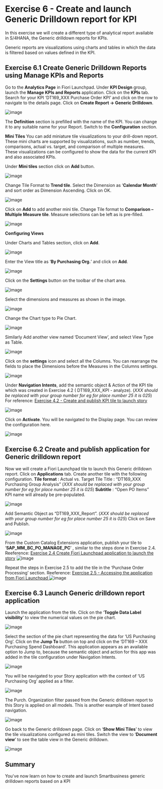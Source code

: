 # Exercise 6 - Create and launch Generic Drilldown report for KPI

In this exercise we will create a different type of analytical report available in S/4HANA, the Generic drilldown reports for KPIs.

Generic reports are visualizations using charts and tables in which the data is filtered based on values defined in the KPI.


## Exercise 6.1	Create Generic Drilldown Reports using Manage KPIs and Reports


Go to the **Analytics Page** in Fiori Launchpad.
Under **KPI Design** group, launch the **Manage KPIs and Reports** application.
Click on the **KPIs** tab.
Search for your KPI ‘DT169_XXX Purchase Order KPI’ and click on the row to navigate to the details page.
Click on **Create Report -> Generic Drilldown**. 

![image](https://github.com/SAP-samples/teched2023-DT169/assets/145970887/36b3ed88-6eb9-4e21-8ec4-7ac68944854f)


The **Definition** section is prefilled with the name of the KPI. You can change it to any suitable name for your Report. 
Switch to the **Configuration** section. 

**Mini Tiles**
You can add miniature tile visualizations to your drill-down report. These mini charts are supported by visualizations, such as number, trends, comparisons, actual vs. target, and comparison of multiple measures. These visualizations can be configured to show the data for the current KPI and also associated KPIs. 

Under **Mini tiles** section click on **Add** button.

![image](https://github.com/SAP-samples/teched2023-DT169/assets/145970887/296141c9-0605-437e-9a84-8f3fee7ac4da)


Change Tile Format to **Trend tile**.
Select the Dimension as ‘**Calendar Month**’ and sort order as Dimension Ascending.
Click on OK.  

![image](https://github.com/SAP-samples/teched2023-DT169/assets/145970887/bcabb0d6-9960-4cc5-a330-e24506391e7f)


Click on **Add** to add another mini tile.
Change Tile format to **Comparison – Multiple Measure tile**. 
Measure selections can be left as is pre-filled. 

![image](https://github.com/SAP-samples/teched2023-DT169/assets/145970887/efed7df5-2c46-453d-8a9a-aa68340e1e46)



**Configuring Views**


Under Charts and Tables section, click on **Add**.  

![image](https://github.com/SAP-samples/teched2023-DT169/assets/145970887/58d6355a-70d1-4e3e-920d-d8fd524e01d0)

Enter the View title as ‘**By Purchasing Org.**’ and click on **Add**.

![image](https://github.com/SAP-samples/teched2023-DT169/assets/145970887/032580a2-1978-443a-ab9f-d35825a65b8e)


Click on the **Settings** button on the toolbar of the chart area.

![image](https://github.com/SAP-samples/teched2023-DT169/assets/145970887/60bf2d16-f912-4436-b654-b00a5ed57fa4)


Select the dimensions and measures as shown in the image. 

![image](https://github.com/SAP-samples/teched2023-DT169/assets/145970887/d2846841-790e-4177-8699-b54092451741)


Change the Chart type to Pie Chart.


![image](https://github.com/SAP-samples/teched2023-DT169/assets/145970887/be92454e-9be3-4e92-ba54-b1448d40206a)


Similarly Add another view named ‘Document View’, and select View Type as Table.


![image](https://github.com/SAP-samples/teched2023-DT169/assets/145970887/eed74bd7-57be-4f7a-8fa6-14e3cb9c8065)


Click on the **settings** icon and select all the Columns. 
You can rearrange the fields to place the Dimensions before the Measures in the Columns settings.


![image](https://github.com/SAP-samples/teched2023-DT169/assets/145970887/897c60ed-93b6-4fc5-b4f6-77014e761f86)


Under **Navigation Intents**, add the semantic object & Action of the KPI tile which was created in Exercise 4.2 ( DT169_XXX_KPI - analyze).
(_XXX should be replaced with your group number for eg for place number 25 it is 025_)
For reference: [Exercise 4.2 - Create and publish KPI tile to launch story ](../ex4/README.md#exercise-42-create-and-publish-kpi-tile-to-launch-story)

![image](https://github.com/SAP-samples/teched2023-DT169/assets/145970887/f4414206-f539-4f6e-a475-35102f22cbc8)


Click on **Activate**. You will be navigated to the Display page. You can review the configuration here.


![image](https://github.com/SAP-samples/teched2023-DT169/assets/145970887/388c4e38-6162-40e6-a2d7-7f55a0ec6e31)


## Exercise 6.2	Create and publish application for Generic drilldown report

Now we will create a Fiori Launchpad tile to launch this Generic drilldown report. 
Click on **Applications** tab.
Create another tile with the following configuration.
**Tile format** : Actual vs. Target Tile
Title : “DT169_XXX Purchasing Group Analysis” (_XXX should be replaced with your group number for eg for place number 25 it is 025_)
**Subtitle** : “Open PO Items”  
KPI name will already be pre-populated.

![image](https://github.com/SAP-samples/teched2023-DT169/assets/145970887/a6af6a86-8641-4442-b4ec-9f59bdcf5988)

Add Semantic Object as “DT169_XXX_Report”. (_XXX should be replaced with your group number for eg for place number 25 it is 025_)
Click on Save and Publish. 


![image](https://github.com/SAP-samples/teched2023-DT169/assets/145970887/ac663881-dc52-4808-91e5-ba856af98bd0)


From the Custom Catalog Extensions application, publish your tile to ‘**SAP_MM_BC_PO_MANAGE_PC**’ , similar to the steps done in Exercise 2.4.
Reeference: [Exercise 2.4 Create Fiori Launchpad application to launch the story](../ex2/README.md#exercise-24-create-fiori-launchpad-application-to-launch-the-story)
![image](https://github.com/SAP-samples/teched2023-DT169/assets/145970887/e5e13e2f-fa36-4257-84cd-0eea350625e0)


Repeat the steps in Exercise 2.5 to add the tile in the ‘Purchase Order Processing’ section. 
Reeference: [Exercise 2.5 -  Accessing the application from Fiori Launchpad ](../ex2/README.md#exercise-25-accessing-the-application-from-fiori-launchpad)
![image](https://github.com/SAP-samples/teched2023-DT169/assets/145970887/1822f9e0-2b54-447d-8098-d00cb8c2b63c)


## Exercise 6.3	Launch Generic drilldown report application

Launch the application from the tile.
Click on the ‘**Toggle Data Label visibility**’ to view the numerical values on the pie chart.

![image](https://github.com/SAP-samples/teched2023-DT169/assets/145970887/f361d9f4-5098-4c31-8b0a-5bf3da45bdca)


Select the section of the pie chart representing the data for ‘US Purchasing Org’.
Click on the **Jump To** button on top and click on the ‘DT169 – XXX Purchasing Spend Dashboard’. This application appears as an available option to Jump to, because the semantic object and action for this app was added in the tile configuration under Navigation Intents.

![image](https://github.com/SAP-samples/teched2023-DT169/assets/145970887/bd3da71b-6e6d-4705-8ea3-ee462ac153d2)


You will be navigated to your Story application with the context of ‘US Purchasing Org’ applied as a filter.

![image](https://github.com/SAP-samples/teched2023-DT169/assets/145970887/33918e32-4640-453b-bf4d-99d019e256da)


The Purch. Organization filter passed from the Generic drilldown report to this Story is applied on all models. This is another example of Intent based navigation.

![image](https://github.com/SAP-samples/teched2023-DT169/assets/145970887/f2d0227e-c60c-495d-9408-62e916b2693f)

Go back to the Generic drilldown page.
Click on ‘**Show Mini Tiles**’ to view the tile visualizations configured as mini tiles.
Switch the view to ‘**Document view**’ to see the table view in the Generic drilldown. 

![image](https://github.com/SAP-samples/teched2023-DT169/assets/145970887/91596055-6a81-4168-820b-554b752b33e6)




## Summary


You've now learn on how to create and launch Smartbusiness generic drilldown reports based on a KPI





